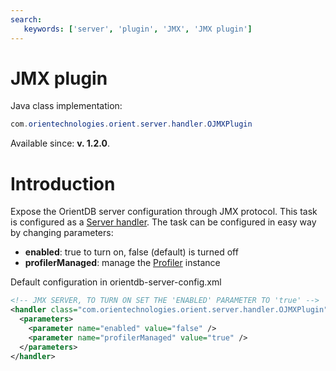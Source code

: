```yaml
---
search:
   keywords: ['server', 'plugin', 'JMX', 'JMX plugin']
---
```


# JMX plugin

Java class implementation:
```java
com.orientechnologies.orient.server.handler.OJMXPlugin
```
Available since: **v. 1.2.0**.

# Introduction

Expose the OrientDB server configuration through JMX protocol. This task is configured as a [Server handler](../internals/DB-Server.md#handlers). The task can be configured in easy way by changing parameters:
- **enabled**: true to turn on, false (default) is turned off
- **profilerManaged**: manage the [Profiler](../tuning/Profiler.md) instance

Default configuration in orientdb-server-config.xml

```xml
<!-- JMX SERVER, TO TURN ON SET THE 'ENABLED' PARAMETER TO 'true' -->
<handler class="com.orientechnologies.orient.server.handler.OJMXPlugin">
  <parameters>
    <parameter name="enabled" value="false" />
    <parameter name="profilerManaged" value="true" />
  </parameters>
</handler>
```
